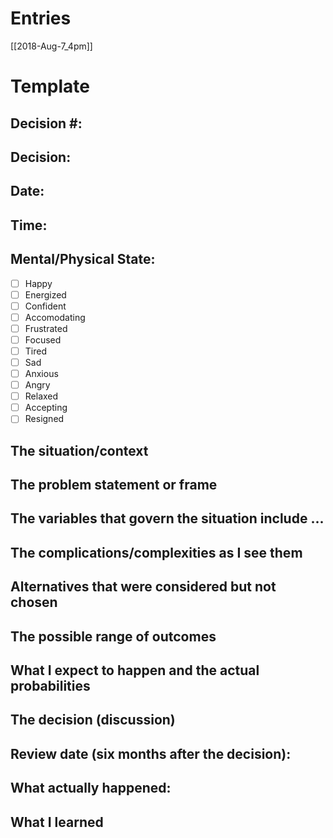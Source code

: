 # Entries
[[2018-Aug-7_4pm]]

# Template
## Decision #:

## Decision:

## Date:

## Time:

## Mental/Physical State:
- [ ] Happy
- [ ] Energized
- [ ] Confident
- [ ] Accomodating
- [ ] Frustrated
- [ ] Focused
- [ ] Tired
- [ ] Sad
- [ ] Anxious
- [ ] Angry
- [ ] Relaxed
- [ ] Accepting
- [ ] Resigned

## The situation/context

## The problem statement or frame

## The variables that govern the situation include ...

## The complications/complexities as I see them

## Alternatives that were considered but not chosen

## The possible range of outcomes

## What I expect to happen and the actual probabilities

## The decision (discussion)

## Review date (six months after the decision):

## What actually happened:

## What I learned
